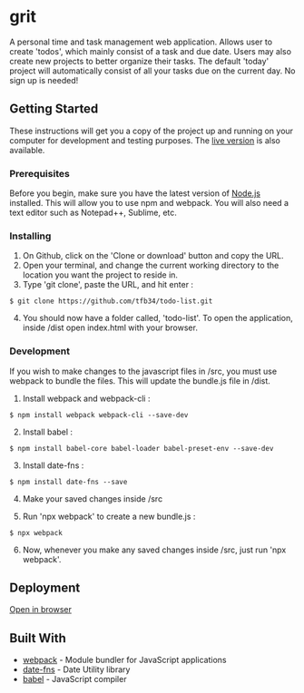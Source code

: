 # grit
A personal time and task management web application. Allows user to create 'todos', which mainly consist of a task and due date. Users may also create new projects to better organize their tasks. The default 'today' project will automatically consist of all your tasks due on the current day. No sign up is needed!

## Getting Started

These instructions will get you a copy of the project up and running on your computer for development and testing purposes. The <a href="https://tfb34.github.io/todo-list/">live version</a> is also available.

### Prerequisites

Before you begin, make sure you have the latest version of <a href="https://nodejs.org/en/download/">Node.js</a> installed. This will allow you to use npm and webpack. You will also need a text editor such as Notepad++, Sublime, etc.

### Installing

1. On Github, click on the 'Clone or download' button and copy the URL.
2. Open your terminal, and change the current working directory to the location you want the project to reside in. 
3. Type 'git clone', paste the URL, and hit enter :

```
$ git clone https://github.com/tfb34/todo-list.git
```

4. You should now have a folder called, 'todo-list'. To open the application, inside /dist open index.html with your browser. 

### Development
If you wish to make changes to the javascript files in /src, you must use webpack to bundle the files. This will update the bundle.js file in /dist.

1. Install webpack and webpack-cli :

```
$ npm install webpack webpack-cli --save-dev
```

2. Install babel :

```
$ npm install babel-core babel-loader babel-preset-env --save-dev
```

3. Install date-fns :

```
$ npm install date-fns --save
```
4. Make your saved changes inside /src

5. Run 'npx webpack' to create a new bundle.js :

```
$ npx webpack

```

6. Now, whenever you make any saved changes inside /src, just run 'npx webpack'.

## Deployment

<a href="https://tfb34.github.io/grit/">Open in browser</a>

## Built With

* [webpack](https://webpack.js.org/) - Module bundler for JavaScript applications
* [date-fns](https://date-fns.org/) - Date Utility library
* [babel](https://babeljs.io/) - JavaScript compiler




